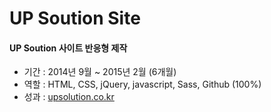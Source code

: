 # UP Soution Site

#### UP Soution 사이트 반응형 제작
- 기간 : 2014년 9월 ~ 2015년 2월 (6개월)
- 역할 : HTML, CSS, jQuery, javascript, Sass, Github (100%)
- 성과 : [upsolution.co.kr](http://upsolution.co.kr/)
